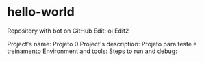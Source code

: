 # hello-world
Repository with bot on GitHub
Edit: oi
Edit2

Project's name: Projeto 0
Project's description: Projeto para teste e treinamento
Environment and tools:
Steps to run and debug: